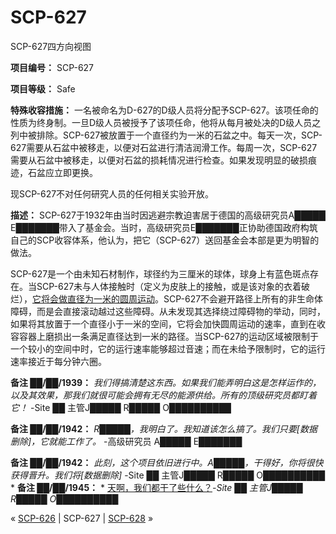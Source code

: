 # SCP-627
                        




SCP-627四方向视图



**项目编号：** SCP-627

**项目等级：** Safe

**特殊收容措施：** 一名被命名为D-627的D级人员将分配予SCP-627。该项任命的性质为终身制。一旦D级人员被授予了该项任命，他将从每月被处决的D级人员之列中被排除。SCP-627被放置于一个直径约为一米的石盆之中。每天一次，SCP-627需要从石盆中被移走，以便对石盆进行清洁润滑工作。每周一次，SCP-627需要从石盆中被移走，以便对石盆的损耗情况进行检查。如果发现明显的破损痕迹，石盆应立即更换。

现SCP-627不对任何研究人员的任何相关实验开放。

**描述：** SCP-627于1932年由当时因逃避宗教迫害居于德国的高级研究员A█████ E███████带入了基金会。当时，高级研究员E███████正协助德国政府构筑自己的SCP收容体系，他认为，把它（SCP-627）送回基金会本部是更为明智的做法。

SCP-627是一个由未知石材制作，球径约为三厘米的球体，球身上有蓝色斑点存在。当SCP-627未与人体接触时（定义为皮肤上的接触，或是该对象的衣着破烂），<a shape='rect' class='newpage' href='/the-orb-is-the-key'>&#23427;&#23558;&#20250;&#20570;&#30452;&#24452;&#20026;&#19968;&#31859;&#30340;&#22278;&#21608;&#36816;&#21160;</a>。SCP-627不会避开路径上所有的非生命体障碍，而是会直接滚动越过这些障碍。从未发现其选择绕过障碍物的举动，同时，如果将其放置于一个直径小于一米的空间，它将会加快圆周运动的速率，直到在收容容器上磨损出一条满足直径达到一米的路径。当SCP-627的运动区域被限制于一个较小的空间中时，它的运行速率能够超过音速；而在未给予限制时，它的运行速率接近于每分钟六圈。

**备注 ██/██/1939：** *我们得搞清楚这东西。如果我们能弄明白这是怎样运作的，以及其效果，那我们就很可能会拥有无尽的能源供给。所有的顶级研究员都盯着它！* -Site ██ 主管J█████ R█████ O██████████

**备注 ██/██/1942：** *R█████，我明白了。我知道该怎么搞了。我们只要[数据删除]，它就能工作了。* -高级研究员 A█████ E███████

**备注 ██/██/1942：** *此刻，这个项目依旧进行中。A█████，干得好，你将很快获得晋升。我们将[数据删除]*  -Site ██ 主管J█████ R█████ O██████████
*
**备注 ██/██/1945：** * [天啊，我们都干了些什么？](/intheendrawhide)*-Site ██ 主管J█████ R█████ O██████████* 



« [SCP-626](/scp-626) | SCP-627 | [SCP-628](/scp-628) »





                    